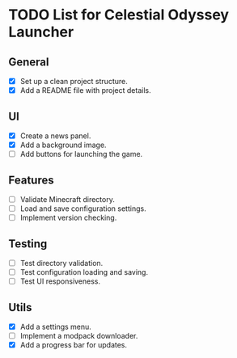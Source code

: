 # TODO List for Celestial Odyssey Launcher

## General
- [x] Set up a clean project structure.
- [x] Add a README file with project details.

## UI
- [x] Create a news panel.
- [x] Add a background image.
- [ ] Add buttons for launching the game.

## Features
- [ ] Validate Minecraft directory.
- [ ] Load and save configuration settings.
- [ ] Implement version checking.

## Testing
- [ ] Test directory validation.
- [ ] Test configuration loading and saving.
- [ ] Test UI responsiveness.

## Utils
- [x] Add a settings menu.
- [ ] Implement a modpack downloader.
- [x] Add a progress bar for updates.